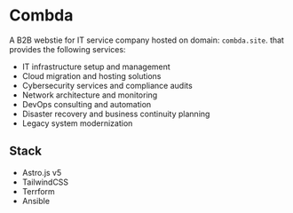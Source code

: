 # Combda

A B2B webstie for IT service company hosted on domain: `combda.site`. that provides the following services:

* IT infrastructure setup and management
* Cloud migration and hosting solutions
* Cybersecurity services and compliance audits
* Network architecture and monitoring
* DevOps consulting and automation
* Disaster recovery and business continuity planning
* Legacy system modernization

## Stack

- Astro.js v5
- TailwindCSS
- Terrform
- Ansible
